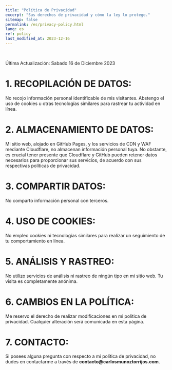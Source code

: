 ```yaml
---
title: "Política de Privacidad"
excerpt: "Sus derechos de privacidad y cómo la ley lo protege."
sitemap: false
permalink: /es/privacy-policy.html
lang: es
ref: policy
last_modified_at: 2023-12-16
---
```


<br>

Última Actualización: Sabado 16 de Diciembre 2023 

# 1. RECOPILACIÓN DE DATOS:
No recojo información personal identificable de mis visitantes. Abstengo el uso de cookies u otras tecnologías similares para rastrear tu actividad en línea.

# 2. ALMACENAMIENTO DE DATOS:
Mi sitio web, alojado en GitHub Pages, y los servicios de CDN y WAF mediante Cloudflare, no almacenan información personal tuya. No obstante, es crucial tener presente que Cloudflare y GitHub pueden retener datos necesarios para proporcionar sus servicios, de acuerdo con sus respectivas políticas de privacidad.

# 3. COMPARTIR DATOS:
No comparto información personal con terceros.

# 4. USO DE COOKIES:
No empleo cookies ni tecnologías similares para realizar un seguimiento de tu comportamiento en línea.

# 5. ANÁLISIS Y RASTREO:
No utilizo servicios de análisis ni rastreo de ningún tipo en mi sitio web. Tu visita es completamente anónima.

# 6. CAMBIOS EN LA POLÍTICA:
Me reservo el derecho de realizar modificaciones en mi política de privacidad. Cualquier alteración será comunicada en esta página.

# 7. CONTACTO:
Si posees alguna pregunta con respecto a mi política de privacidad, no dudes en contactarme a través de __contacto@carlosmunoztorrijos.com__.